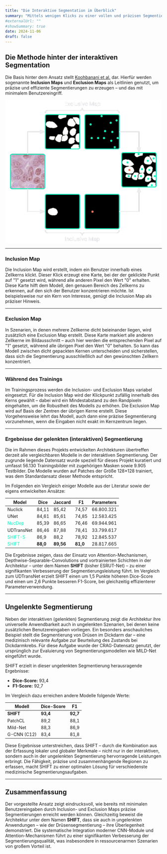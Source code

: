 ```yaml
---
title: "Die Interaktive Segmentation im Überblick"
summary: "Mittels wenigen Klicks zu einer vollen und präzisen Segmentierung von Zellkernen und Zellstrukturen – und darüber hinaus: universelle Ansätze für ungelenkte Segmentierungsaufgaben."
#externalUrl: ""
#showSummary: true
date: 2024-11-06
draft: false
---
```


## Die Methode hinter der interaktiven Segmentation

Die Basis hinter dem Ansatz stellt [Koohbanani et al.](https://arxiv.org/pdf/2005.14511) dar. Hierfür werden sogenannte **Inclusion Maps** und **Exclusion Maps** als Leitlinien genutzt, um präzise und effiziente Segmentierungen zu erzeugen – und das mit minimalem Benutzereingriff.  

![Überblick der Methode](https://raw.githubusercontent.com/LorenzRutkevich/SHIFT-Doku/refs/heads/images/images/interactive-maps.png)  

---

### Inclusion Map

Die Inclusion Map wird erstellt, indem ein Benutzer innerhalb eines Zellkerns klickt. Dieser Klick erzeugt eine Karte, bei der der geklickte Punkt auf "1" gesetzt wird, während alle anderen Pixel den Wert "0" erhalten. Diese Karte hilft dem Modell, den genauen Bereich des Zellkerns zu erkennen, auf den sich der Benutzer konzentrieren möchte. Ist beispielsweise nur ein Kern von Interesse, genügt die Inclusion Map als präziser Hinweis.

---

### Exclusion Map

In Szenarien, in denen mehrere Zellkerne dicht beieinander liegen, wird zusätzlich eine Exclusion Map erstellt. Diese Karte markiert alle anderen Zellkerne im Bildausschnitt – auch hier werden die entsprechenden Pixel auf "1" gesetzt, während alle übrigen Pixel den Wert "0" behalten. So kann das Modell zwischen dicht gepackten Kernen unterscheiden und sicherstellen, dass sich die Segmentierung ausschließlich auf den gewünschten Zellkern konzentriert.

---

### Während des Trainings

Im Trainingsprozess werden die Inclusion- und Exclusion Maps variabel eingesetzt. Für die Inclusion Map wird der Klickpunkt zufällig innerhalb des Kerns gewählt – dabei wird ein Mindestabstand zu den Randpixeln eingehalten, um die Robustheit des Modells zu erhöhen. Die Exclusion Map wird auf Basis der Zentren der übrigen Kerne erstellt. Diese Vorgehensweise lehrt das Modell, auch dann eine präzise Segmentierung vorzunehmen, wenn die Eingaben nicht exakt im Kernzentrum liegen.

---

### Ergebnisse der gelenkten (interaktiven) Segmentierung

Die im Rahmen dieses Projekts entwickelten Architekturen übertreffen derzeit alle vergleichbaren Modelle in der interaktiven Segmentierung. Der zugrunde liegende Datensatz wurde speziell für dieses Projekt kuratiert und umfasst 56.130 Trainingsbilder mit zugehörigen Masken sowie 9.905 Testbilder. Die Modelle wurden auf Patches der Größe 128×128 trainiert, was dem Standardansatz dieser Methode entspricht.

Im Folgenden ein Vergleich einiger Modelle aus der Literatur sowie der eigens entwickelten Ansätze:

| Model                         | Dice    | Jaccard | F1     | Parameters    |
|-------------------------------|---------|---------|--------|---------------|
| Nuclick                       | 84,11   | 85,42   | 74,57  | 66.800.321    |
| UNet                          | 84,61   | 85,61   | 74,85  | 12.583.425    |
| <span style="color:#00f5bc">NucDep</span>  | 85,39   | 86,65   | 76,46  | 69.944.961    |
| UDTransNet                    | 86,46   | 87,88   | 78,41  | 33.799.617    |
| <span style="color:#00f5bc">SHIFT-S</span> | 86,9    | 88,2    | 78,92  | 12.845.537    |
| <span style="color:#00f5bc">SHIFT</span>   | **88,0**| **89,56**| **81,0**| 28.817.665    |

Die Ergebnisse zeigen, dass der Einsatz von Attention-Mechanismen, Depthwise-Separable-Convolutions und vortrainierten Schichten in der Architektur – unter dem Namen **SHIFT** (bisher ESRUT-Net) – zu einer signifikanten Verbesserung der Segmentierungsleistung führt. Im Vergleich zum UDTransNet erzielt SHIFT einen um 1,5 Punkte höheren Dice-Score und einen um 2,6 Punkte besseren F1-Score, bei gleichzeitig effizienterer Parameterverwendung.

---

## Ungelenkte Segmentierung

Neben der interaktiven (gelenkten) Segmentierung zeigt die Architektur ihre universelle Anwendbarkeit auch in ungelenkten Szenarien, bei denen keine zusätzlichen Benutzereingaben vorliegen. Ein besonders anschauliches Beispiel stellt die Segmentierung von Drüsen im Dickdarm dar – eine medizinisch relevante Aufgabe zur Beurteilung des Zustands bei Dickdarmkrebs. Für diese Aufgabe wurde der CRAG-Datensatz genutzt, der ursprünglich zur Evaluierung von Segmentierungsmodellen wie MILD-Net eingeführt wurde.

SHIFT erzielt in dieser ungelenkten Segmentierung herausragende Ergebnisse:
- **Dice-Score:** 93,4
- **F1-Score:** 92,7

Im Vergleich dazu erreichen andere Modelle folgende Werte:

| Modell      | Dice-Score | F1    |
|-------------|------------|-------|
| **SHIFT**   | **93,4**   | **92,7** |
| PatchCL     | 89,2       | 88,1  |
| Mild-Net    | 88,3       | 86,9  |
| G-CNN (C12) | 83,4       | 81,8  |

Diese Ergebnisse unterstreichen, dass SHIFT – durch die Kombination aus der Erfassung lokaler und globaler Merkmale – nicht nur in der interaktiven, sondern auch in der ungelenkten Segmentierung hervorragende Leistungen erbringt. Die Fähigkeit, präzise und zusammenhängende Regionen zu erfassen, macht SHIFT zu einer optimalen Lösung für verschiedenste medizinische Segmentierungsaufgaben.

---

## Zusammenfassung

Der vorgestellte Ansatz zeigt eindrucksvoll, wie bereits mit minimalen Benutzereingaben durch Inclusion- und Exclusion Maps präzise Segmentierungen erreicht werden können. Gleichzeitig beweist die Architektur unter dem Namen **SHIFT**, dass sie auch in ungelenkten Anwendungen – wie der Drüsensegmentierung – ihre Überlegenheit demonstriert. Die systematische Integration moderner CNN-Module und Attention-Mechanismen führt zu einer signifikanten Verbesserung der Segmentierungsqualität, was insbesondere in ressourcenarmen Szenarien von großem Vorteil ist.
